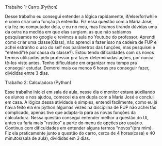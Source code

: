 Trabalho 1: Carro (Python)

Desse trabalho eu consegui entender a lógica rapidamente, if/else/for/while e como criar uma função já entendia.
Fiz essa questão com a Maria José, ela fez no computador dela, e eu no meu, mas ficamos tirando dúvidas uma da outra na medida em que elas surgiam, as que não sabiamos pesquisamos no google e revimos a aula no Youtube do professor.
Aprendi como criar uma classe(Class), não aprendi a fazer isso na cadeira de FUP e achei estranho o uso do self nos parâmetros das funções, mas pesquisei e "entendi"(é por causa da classe?). 
Estou tendo dificuldades com os novos termos utilizados pelo professor pra fazer determinadas ações, por nunca tê-los visto antes. Tenho dificuldade em organizar meu tempo pra conseguir estudar.
Demorei mais ou menos 6 horas pra conseguir fazer, divididas entre 3 dias. 

Trabalho 2: Calculadora (Python)

Esse trabalho iniciei em sala de aula, nesse dia o monitor estava auxiliando os alunos e nos ajudou, comecei ela em dupla com a Maria José e conclui em casa. 
A lógica dessa atividade é simples, entendi facilmente, como eu já havia feito ela em python algumas vezes na disciplina de FUP não achei tão complicado, apenas tive que adapta-la para as novas funções da calculadora. 
Nessa questão consegui entender melhor a questão do UI, antes eu faria mais "rustico" a parte do menu de opções pro usuário.
Continuo com dificuldades em entender alguns termos "novos"(pra mim). 
Fiz ela praticamente junto a questão do carro, cerca de 4 horas(casa) e 40 minutos(sala de aula), divididas em 3 dias.
